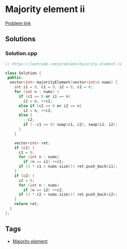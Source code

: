 # Majority element ii

[Problem link](https://leetcode.com/problems/majority-element-ii)

## Solutions


### Solution.cpp
```cpp
// https://leetcode.com/problems/majority-element-ii

class Solution {
 public:
  vector<int> majorityElement(vector<int>& nums) {
    int i1 = 0, c1 = 0, i2 = 0, c2 = 0;
    for (int n : nums) {
      if (c1 == 0 or i1 == n)
        i1 = n, ++c1;
      else if (c2 == 0 or i2 == n)
        i2 = n, ++c2;
      else {
        --c2;
        if (--c1 == 0) swap(c1, c2), swap(i1, i2);
      }
    }

    vector<int> ret;
    if (c1) {
      c1 = 0;
      for (int n : nums)
        if (n == i1) ++c1;
      if (3 * c1 > nums.size()) ret.push_back(i1);
    }
    if (c2) {
      c2 = 0;
      for (int n : nums)
        if (n == i2) ++c2;
      if (3 * c2 > nums.size()) ret.push_back(i2);
    }
    return ret;
  }
};
```
## Tags

* [Majority element](/Collections/majority-element.md#majority-element)

